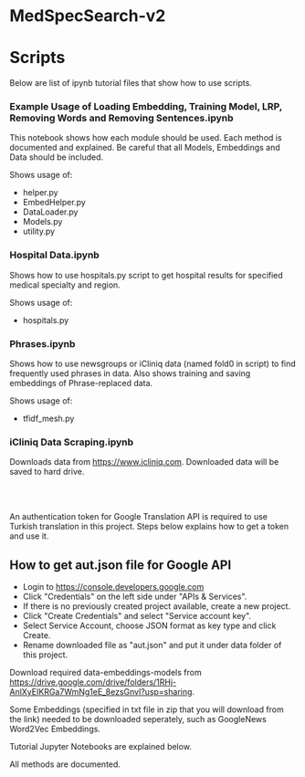 # MedSpecSearch-v2

# Scripts

Below are list of ipynb tutorial files that show how to use scripts. 

### Example Usage of Loading Embedding, Training Model, LRP, Removing Words and Removing Sentences.ipynb
This notebook shows how each module should be used. Each method is documented and explained. Be careful that all Models, Embeddings and Data should be included.

Shows usage of: <br>
- helper.py<br>
- EmbedHelper.py<br>
- DataLoader.py<br>
- Models.py<br>
- utility.py<br>

### Hospital Data.ipynb
Shows how to use hospitals.py script to get hospital results for specified medical specialty and region.

Shows usage of: <br>
- hospitals.py

### Phrases.ipynb
Shows how to use newsgroups or iCliniq data (named fold0 in script) to find frequently used phrases in data. Also shows training and saving embeddings of Phrase-replaced data.

Shows usage of: <br>
- tfidf_mesh.py

<!--- ### TF-IDF and MESH.ipynb
Shows how to use tfidf_mesh module to --->

### iCliniq Data Scraping.ipynb
Downloads data from https://www.icliniq.com. Downloaded data will be saved to hard drive.

<br>
<br>

An authentication token for Google Translation API is required to use Turkish translation in this project. Steps below explains how to get a token and use it. 

## How to get aut.json file for Google API
- Login to https://console.developers.google.com <br>
- Click "Credentials" on the left side under "APIs & Services". <br>
- If there is no previously created project available, create a new project. <br>
- Click "Create Credentials" and select "Service account key". <br>
- Select Service Account, choose JSON format as key type and click Create. <br>
- Rename downloaded file as "aut.json" and put it under data folder of this project.



Download required data-embeddings-models from 
https://drive.google.com/drive/folders/1RHj-AnlXyEIKRGa7WmNg1eE_8ezsGnvl?usp=sharing.

Some Embeddings (specified in txt file in zip that you will download from the link) needed to be downloaded seperately, such as GoogleNews Word2Vec Embeddings.

Tutorial Jupyter Notebooks are explained below.

All methods are documented.



